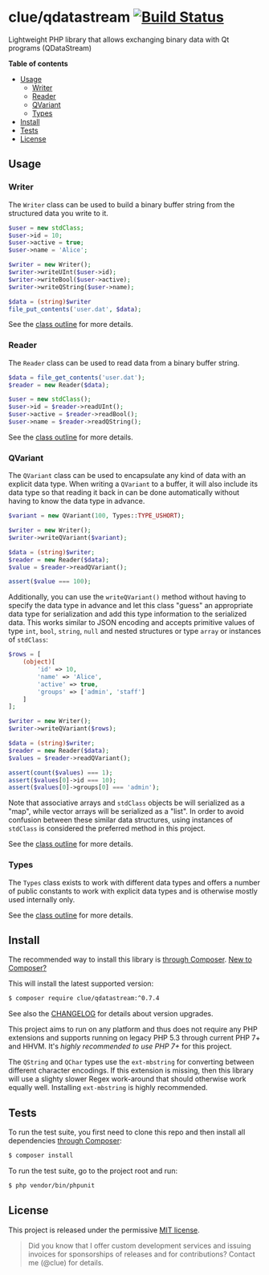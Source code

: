 # clue/qdatastream [![Build Status](https://travis-ci.org/clue/php-qdatastream.svg?branch=master)](https://travis-ci.org/clue/php-qdatastream)

Lightweight PHP library that allows exchanging binary data with Qt programs (QDataStream)

**Table of contents**

* [Usage](#usage)
  * [Writer](#writer)
  * [Reader](#reader)
  * [QVariant](#qvariant)
  * [Types](#types)
* [Install](#install)
* [Tests](#tests)
* [License](#license)

## Usage

### Writer

The `Writer` class can be used to build a binary buffer string from the
structured data you write to it.

```php
$user = new stdClass;
$user->id = 10;
$user->active = true;
$user->name = 'Alice';

$writer = new Writer();
$writer->writeUInt($user->id);
$writer->writeBool($user->active);
$writer->writeQString($user->name);

$data = (string)$writer
file_put_contents('user.dat', $data);
```

See the [class outline](src/Writer.php) for more details.

### Reader

The `Reader` class can be used to read data from a binary buffer string.

```php
$data = file_get_contents('user.dat');
$reader = new Reader($data);

$user = new stdClass();
$user->id = $reader->readUInt();
$user->active = $reader->readBool();
$user->name = $reader->readQString();
```

See the [class outline](src/Reader.php) for more details.

### QVariant

The `QVariant` class can be used to encapsulate any kind of data with an
explicit data type. When writing a `QVariant` to a buffer, it will also
include its data type so that reading it back in can be done automatically
without having to know the data type in advance.

```php
$variant = new QVariant(100, Types::TYPE_USHORT);

$writer = new Writer();
$writer->writeQVariant($variant);

$data = (string)$writer;
$reader = new Reader($data);
$value = $reader->readQVariant();

assert($value === 100);
```

Additionally, you can use the `writeQVariant()` method without having to specify
the data type in advance and let this class "guess" an appropriate data
type for serialization and add this type information to the serialized data.
This works similar to JSON encoding and accepts primitive values of type `int`,
`bool`, `string`, `null` and nested structures or type `array` or instances of `stdClass`:

```php
$rows = [
    (object)[
        'id' => 10,
        'name' => 'Alice',
        'active' => true,
        'groups' => ['admin', 'staff']
    ]
];

$writer = new Writer();
$writer->writeQVariant($rows);

$data = (string)$writer;
$reader = new Reader($data);
$values = $reader->readQVariant();

assert(count($values) === 1);
assert($values[0]->id === 10);
assert($values[0]->groups[0] === 'admin');
```

Note that associative arrays and `stdClass` objects be will serialized as a "map",
while vector arrays will be serialized as a "list". In order to avoid confusion
between these similar data structures, using instances of `stdClass` is considered
the preferred method in this project.

See the [class outline](src/QVariant.php) for more details.

### Types

The `Types` class exists to work with different data types and offers a number
of public constants to work with explicit data types and is otherwise mostly
used internally only.

See the [class outline](src/Types.php) for more details.

## Install

The recommended way to install this library is [through Composer](https://getcomposer.org).
[New to Composer?](https://getcomposer.org/doc/00-intro.md)

This will install the latest supported version:

```bash
$ composer require clue/qdatastream:^0.7.4
```

See also the [CHANGELOG](CHANGELOG.md) for details about version upgrades.

This project aims to run on any platform and thus does not require any PHP
extensions and supports running on legacy PHP 5.3 through current PHP 7+ and
HHVM.
It's *highly recommended to use PHP 7+* for this project.

The `QString` and `QChar` types use the `ext-mbstring` for converting
between different character encodings.
If this extension is missing, then this library will use a slighty slower Regex
work-around that should otherwise work equally well.
Installing `ext-mbstring` is highly recommended.

## Tests

To run the test suite, you first need to clone this repo and then install all
dependencies [through Composer](https://getcomposer.org):

```bash
$ composer install
```

To run the test suite, go to the project root and run:

```bash
$ php vendor/bin/phpunit
```

## License

This project is released under the permissive [MIT license](LICENSE).

> Did you know that I offer custom development services and issuing invoices for
  sponsorships of releases and for contributions? Contact me (@clue) for details.
